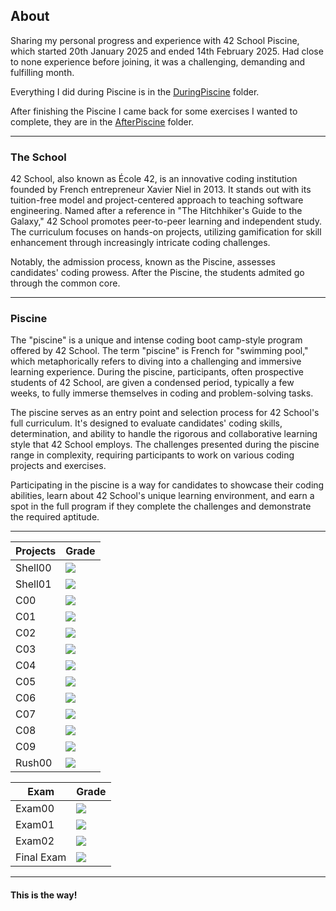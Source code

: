 ## About
Sharing my personal progress and experience with 42 School Piscine, which started 20th January 2025 and ended 14th February 2025. Had close to none experience before joining, it was a challenging, demanding and fulfilling month.

Everything I did during Piscine is in the [DuringPiscine](https://github.com/Chaudbrush/Piscine/tree/main/DuringPiscine) folder.

After finishing the Piscine I came back for some exercises I wanted to complete, they are in the [AfterPiscine](https://github.com/Chaudbrush/Piscine/tree/main/AfterPiscine) folder.

---

### The School
42 School, also known as École 42, is an innovative coding institution founded by French entrepreneur Xavier Niel in 2013. It stands out with its tuition-free model and project-centered approach to teaching software engineering. Named after a reference in "The Hitchhiker's Guide to the Galaxy," 42 School promotes peer-to-peer learning and independent study. The curriculum focuses on hands-on projects, utilizing gamification for skill enhancement through increasingly intricate coding challenges.

Notably, the admission process, known as the Piscine, assesses candidates' coding prowess. After the Piscine, the students admited go through the common core.

---
 
### Piscine
The "piscine" is a unique and intense coding boot camp-style program offered by 42 School. The term "piscine" is French for "swimming pool," which metaphorically refers to diving into a challenging and immersive learning experience. During the piscine, participants, often prospective students of 42 School, are given a condensed period, typically a few weeks, to fully immerse themselves in coding and problem-solving tasks.

The piscine serves as an entry point and selection process for 42 School's full curriculum. It's designed to evaluate candidates' coding skills, determination, and ability to handle the rigorous and collaborative learning style that 42 School employs. The challenges presented during the piscine range in complexity, requiring participants to work on various coding projects and exercises.

Participating in the piscine is a way for candidates to showcase their coding abilities, learn about 42 School's unique learning environment, and earn a spot in the full program if they complete the challenges and demonstrate the required aptitude.

---

Projects  | Grade
---------|------
Shell00   | <img src="https://img.shields.io/badge/score-55%20%2F%20100-success" />
Shell01   | <img src="https://img.shields.io/badge/score-65%20%2F%20100-success" />
C00   | <img src="https://img.shields.io/badge/score-85%20%2F%20100-success" />
C01   | <img src="https://img.shields.io/badge/score-100%20%2F%20100-success" />
C02   | <img src="https://img.shields.io/badge/score-85%20%2F%20100-success" />
C03   | <img src="https://img.shields.io/badge/score-100%20%2F%20100-success" />
C04  | <img src="https://img.shields.io/badge/score-70%20%2F%20100-success" />
C05  | <img src="https://img.shields.io/badge/score-80%20%2F%20100-success" />
C06  | <img src="https://img.shields.io/badge/score-100%20%2F%20100-success" />
C07  | <img src="https://img.shields.io/badge/score-60%20%2F%20100-success" />
C08  | <img src="https://img.shields.io/badge/score-100%20%2F%20100-success" />
C09  | <img src="https://img.shields.io/badge/score-100%20%2F%20100-success" />
Rush00 | <img src="https://img.shields.io/badge/score-0%20%2F%20100-red" />

Exam  | Grade
-------|------
Exam00 | <img src="https://img.shields.io/badge/score-50%20%2F%20100-success" />
Exam01 | <img src="https://img.shields.io/badge/score-80%20%2F%20100-success" />
Exam02 | <img src="https://img.shields.io/badge/score-70%20%2F%20100-success" />
Final Exam | <img src="https://img.shields.io/badge/score-72%20%2F%20100-success" />

---
#### This is the way!
